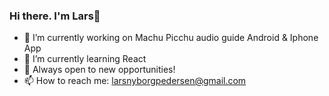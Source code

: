### Hi there. I'm Lars👋


- 🔭 I’m currently working on Machu Picchu audio guide Android & Iphone App
- 🌱 I’m currently learning React
- 👯 Always open to new opportunities!
- 📫 How to reach me: larsnyborgpedersen@gmail.com
